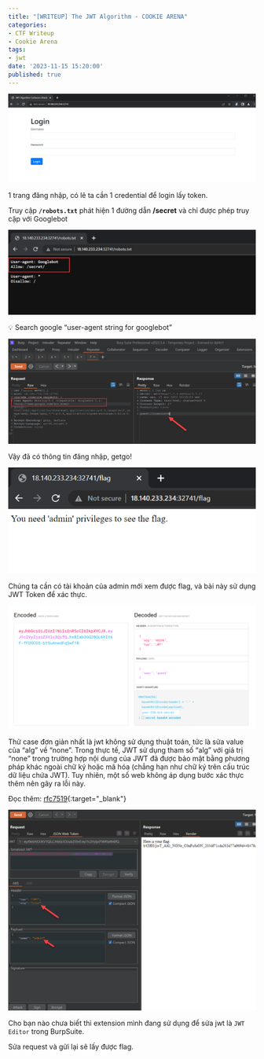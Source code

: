 ```yaml
---
title: "[WRITEUP] The JWT Algorithm - COOKIE ARENA"
categories:
- CTF Writeup
- Cookie Arena
tags:
- jwt
date: '2023-11-15 15:20:00'
published: true
---
```



![The JWT Algorithm - CookieArena](/assets/img/posts/the-jwt-algorithm-CookieArena/Untitled.png)

1 trang đăng nhập, có lẽ ta cần 1 credential để login lấy token.

Truy cập **`/robots.txt`** phát hiện 1 đường dẫn **/secret** và chỉ được phép truy cập với Googlebot

![The JWT Algorithm - CookieArena](/assets/img/posts/the-jwt-algorithm-CookieArena/Untitled%201.png)

<aside>
💡 Search google “user-agent string for googlebot”

</aside>

![The JWT Algorithm - CookieArena](/assets/img/posts/the-jwt-algorithm-CookieArena/Untitled%202.png)

Vậy đã có thông tin đăng nhập, getgo!

![The JWT Algorithm - CookieArena](/assets/img/posts/the-jwt-algorithm-CookieArena/Untitled%203.png)

Chúng ta cần có tài khoản của admin mới xem được flag, và bài này sử dụng JWT Token để xác thực.

![The JWT Algorithm - CookieArena](/assets/img/posts/the-jwt-algorithm-CookieArena/Untitled%204.png)

Thử case đơn giản nhất là jwt không sử dụng thuật toán, tức là sửa value của “alg” về “none”. Trong thực tế, JWT sử dụng tham số “alg” với giá trị “none” trong trường hợp nội dung của JWT đã được bảo mật bằng phương pháp khác ngoài chữ ký hoặc mã hóa (chẳng hạn như chữ ký trên cấu trúc dữ liệu chứa JWT). Tuy nhiên, một số web không áp dụng bước xác thực thêm nên gây ra lỗi này.

Đọc thêm: [rfc7519](https://datatracker.ietf.org/doc/html/rfc7519#:~:text=6.%20%20Unsecured%20JWTs%0A%0A%20%20%20To,as%20its%20JWS%20Payload){:target="\_blank"}

![The JWT Algorithm - CookieArena](/assets/img/posts/the-jwt-algorithm-CookieArena/Untitled%205.png)

Cho bạn nào chưa biết thì extension mình đang sử dụng để sửa jwt là `JWT Editor` trong BurpSuite.

Sửa request và gửi lại sẽ lấy được flag.
